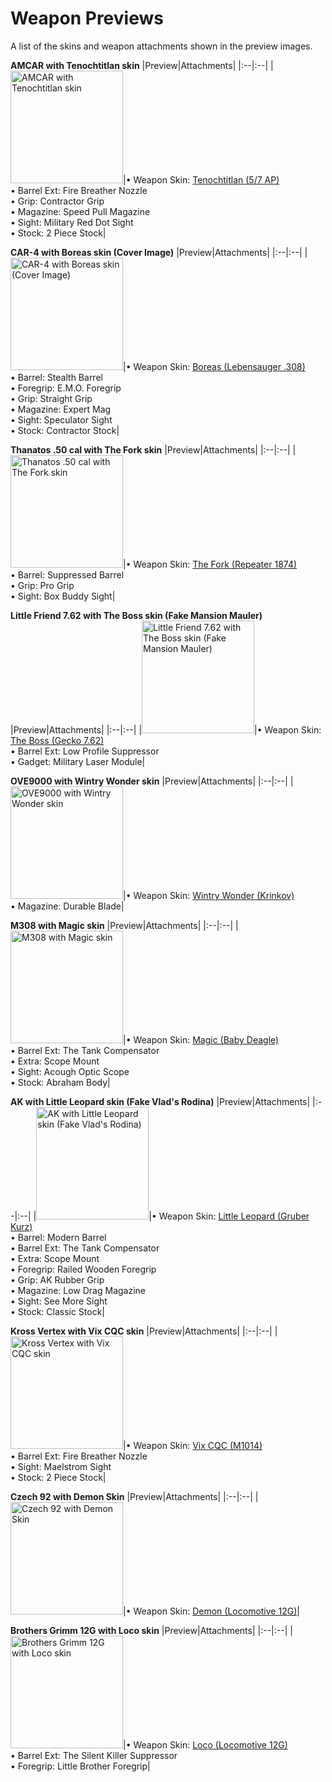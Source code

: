 # Weapon Previews

A list of the skins and weapon attachments shown in the preview images.

**AMCAR with Tenochtitlan skin**
|Preview|Attachments|
|:--|:--|
|<a href="https://i.imgur.com/yh5299l.jpg"><img src="https://i.imgur.com/yh5299l.jpg" alt="AMCAR with Tenochtitlan skin" height="180"></a>|• Weapon Skin: [Tenochtitlan (5/7 AP)](https://steamcommunity.com/market/search?q=%225%2F7+AP+PISTOL+%7C+Tenochtitlan%22)<br>• Barrel Ext: Fire Breather Nozzle<br>• Grip: Contractor Grip<br>• Magazine: Speed Pull Magazine<br>• Sight: Military Red Dot Sight<br>• Stock: 2 Piece Stock|

**CAR-4 with Boreas skin (Cover Image)**
|Preview|Attachments|
|:--|:--|
|<a href="https://i.imgur.com/4DnFArs.jpg"><img src="https://i.imgur.com/4DnFArs.jpg" alt="CAR-4 with Boreas skin (Cover Image)" height="180"></a>|• Weapon Skin: [Boreas (Lebensauger .308)](https://steamcommunity.com/market/search?q=%22LEBENSAUGER+.308+SNIPER+RIFLE+%7C+Boreas%22)<br>• Barrel: Stealth Barrel<br>• Foregrip: E.M.O. Foregrip<br>• Grip: Straight Grip<br>• Magazine: Expert Mag<br>• Sight: Speculator Sight<br>• Stock: Contractor Stock|

**Thanatos .50 cal with The Fork skin**
|Preview|Attachments|
|:--|:--|
|<a href="https://i.imgur.com/5nY71kT.jpg"><img src="https://i.imgur.com/5nY71kT.jpg" alt="Thanatos .50 cal with The Fork skin" height="180"></a>|• Weapon Skin: [The Fork (Repeater 1874)](https://steamcommunity.com/market/search?q=%22REPEATER+1874+SNIPER+RIFLE+%7C+The+Fork%22)<br>• Barrel: Suppressed Barrel<br>• Grip: Pro Grip<br>• Sight: Box Buddy Sight|

**Little Friend 7.62 with The Boss skin (Fake Mansion Mauler)**
|Preview|Attachments|
|:--|:--|
|<a href="https://i.imgur.com/dCNpVlk.jpg"><img src="https://i.imgur.com/dCNpVlk.jpg" alt="Little Friend 7.62 with The Boss skin (Fake Mansion Mauler)" height="180"></a>|• Weapon Skin: [The Boss (Gecko 7.62)](https://steamcommunity.com/market/search?q=%22GECKO+7.62+RIFLE+%7C+The+Boss%22)<br>• Barrel Ext: Low Profile Suppressor<br>• Gadget: Military Laser Module|

**OVE9000 with Wintry Wonder skin**
|Preview|Attachments|
|:--|:--|
|<a href="https://i.imgur.com/92fXnE0.jpg"><img src="https://i.imgur.com/92fXnE0.jpg" alt="OVE9000 with Wintry Wonder skin" height="180"></a>|• Weapon Skin: [Wintry Wonder (Krinkov)](https://steamcommunity.com/market/search?q=%22KRINKOV+SUBMACHINE+GUN+%7C+Wintry+Wonder%22)<br>• Magazine: Durable Blade|

**M308 with Magic skin**
|Preview|Attachments|
|:--|:--|
|<a href="https://i.imgur.com/HAaMPOr.jpg"><img src="https://i.imgur.com/HAaMPOr.jpg" alt="M308 with Magic skin" height="180"></a>|• Weapon Skin: [Magic (Baby Deagle)](https://steamcommunity.com/market/search?q=%22BABY+DEAGLE+%7C+Magic%22)<br>• Barrel Ext: The Tank Compensator<br>• Extra: Scope Mount<br>• Sight: Acough Optic Scope<br>• Stock: Abraham Body|

**AK with Little Leopard skin (Fake Vlad's Rodina)**
|Preview|Attachments|
|:--|:--|
|<a href="https://i.imgur.com/HhipSIX.jpg"><img src="https://i.imgur.com/HhipSIX.jpg" alt="AK with Little Leopard skin (Fake Vlad's Rodina)" height="180"></a>|• Weapon Skin: [Little Leopard (Gruber Kurz)](https://steamcommunity.com/market/search?q=%22GRUBER+KURZ+PISTOL+%7C+Little+Leopard%22)<br>• Barrel: Modern Barrel<br>• Barrel Ext: The Tank Compensator<br>• Extra: Scope Mount<br>• Foregrip: Railed Wooden Foregrip<br>• Grip: AK Rubber Grip<br>• Magazine: Low Drag Magazine<br>• Sight: See More Sight<br>• Stock: Classic Stock|

**Kross Vertex with Vix CQC skin**
|Preview|Attachments|
|:--|:--|
|<a href="https://i.imgur.com/ZuPR0P4.jpg"><img src="https://i.imgur.com/ZuPR0P4.jpg" alt="Kross Vertex with Vix CQC skin" height="180"></a>|• Weapon Skin: [Vix CQC (M1014)](https://steamcommunity.com/market/search?q=%22M1014+SHOTGUN+%7C+Vix+CQC%22)<br>• Barrel Ext: Fire Breather Nozzle<br>• Sight: Maelstrom Sight<br>• Stock: 2 Piece Stock|

**Czech 92 with Demon Skin**
|Preview|Attachments|
|:--|:--|
|<a href="https://i.imgur.com/EbdUOIx.jpg"><img src="https://i.imgur.com/EbdUOIx.jpg" alt="Czech 92 with Demon Skin" height="180"></a>|• Weapon Skin: [Demon (Locomotive 12G)](https://steamcommunity.com/market/search?q=%22LOCOMOTIVE+12G+SHOTGUN+%7C+Demon%22)|

**Brothers Grimm 12G with Loco skin**
|Preview|Attachments|
|:--|:--|
|<a href="https://i.imgur.com/VDenlO7.jpg"><img src="https://i.imgur.com/VDenlO7.jpg" alt="Brothers Grimm 12G with Loco skin" height="180"></a>|• Weapon Skin: [Loco (Locomotive 12G)](https://steamcommunity.com/market/search?q=%22LOCOMOTIVE+12G+SHOTGUN+%7C+Loco%22)<br>• Barrel Ext: The Silent Killer Suppressor<br>• Foregrip: Little Brother Foregrip|
